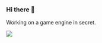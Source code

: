 ### Hi there 👋
Working on a game engine in secret.

<img src="https://skillicons.dev/icons?i=git,cpp,c,cs,arduino,py,cmake,powershell" />
